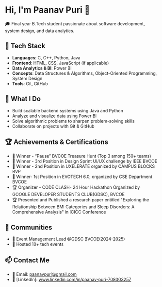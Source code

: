 # Hi, I'm Paanav Puri 👋

🎓 Final year B.Tech student passionate about software development, system design, and data analytics.

## 🚀 Tech Stack
- **Languages**: C, C++, Python, Java
- **Frontend**: HTML, CSS, JavaScript (if applicable)
- **Data Analytics & BI**: Power BI
- **Concepts**: Data Structures & Algorithms, Object-Oriented Programming, System Design
- **Tools**: Git, GitHub

## 💼 What I Do
- Build scalable backend systems using Java and Python
- Analyze and visualize data using Power BI
- Solve algorithmic problems to sharpen problem-solving skills
- Collaborate on projects with Git & GitHub


## 🏆 Achievements & Certifications

- 🥇 Winner - “Pause” BVCOE Treasure Hunt (Top 3 among 150+ teams) 
- 🥇 Winner - 3rd Position in Design Sprint UI/UX challenge by IEEE BVCOE
- 🥇 Winner - 2nd Position in UXELERATE organized by CAMPUS BLOCKS BVP
- 🥇 Winner- 1st Position in EVOTECH 6.0, organized by CSE Department BVCOE
- 🏆 Organizer - CODE CLASH- 24 Hour Hackathon Organized by GOOGLE DEVELOPER STUDENTS CLUB(GDSC), BVCOE
- 🏆 Presented and Published a research paper entitled "Exploring the Relationship Between BMI Categories and
Sleep Disorders: A Comprehensive Analysis" in ICICC Conference

## 🤝 Communities
- 🔰 Event Management Lead @GDSC BVCOE(2024-2025)
- 📣 Hosted 10+ tech events

## 📫 Contact Me
- 📧 Email: paanavpuri@gmail.com
- 💼 [LinkedIn]: www.linkedin.com/in/paanav-puri-708003257
<!--
**Paanav21/Paanav21** is a ✨ _special_ ✨ repository because its `README.md` (this file) appears on your GitHub profile.

Here are some ideas to get you started:

- 🔭 I’m currently working on ...
- 🌱 I’m currently learning ...
- 👯 I’m looking to collaborate on ...
- 🤔 I’m looking for help with ...
- 💬 Ask me about ...
- 📫 How to reach me: ...
- 😄 Pronouns: ...
- ⚡ Fun fact: ...
-->
